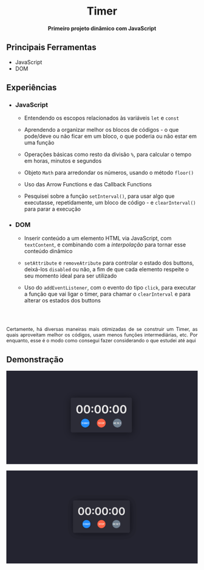 <h1 align="center">Timer</h1>
<h4 align="center">Primeiro projeto dinâmico com JavaScript</h3>

## Principais Ferramentas
- JavaScript
- DOM

## Experiências

- ### JavaScript
  - Entendendo os escopos relacionados às variáveis ``let`` e ``const``
  
  - Aprendendo a organizar melhor os blocos de códigos - o que pode/deve ou não ficar em um bloco, o que poderia ou não estar em uma função

  - Operações básicas como resto da divisão ``%``, para calcular o tempo em horas, minutos e segundos

  - Objeto ``Math`` para arredondar os números, usando o método ``floor()``

  - Uso das Arrow Functions e das Callback Functions

  - Pesquisei sobre a função ``setInterval()``, para usar algo que executasse, repetidamente, um bloco de código - e ``clearInterval()`` para parar a execução

- ### DOM
  - Inserir conteúdo a um elemento HTML via JavaScript, com ``textContent``, e combinando com a <em>interpolação</em> para tornar esse conteúdo dinâmico

  - ``setAttribute`` e ``removeAtribute`` para controlar o estado dos buttons, deixá-los ``disabled`` ou não, a fim de que cada elemento respeite o seu momento ideal para ser utilizado

  - Uso do ``addEventListener``, com o evento do tipo ``click``, para executar a função que vai ligar o timer, para chamar o ``clearInterval`` e para alterar os estados dos buttons

<br>
<br>
<p  style="font-size: 90%;text-align: justify">Certamente, há diversas maneiras mais otimizadas de se construir um Timer, as quais aproveitam melhor os códigos, usam menos funções intermediárias, etc. Por enquanto, esse é o modo como consegui fazer considerando o que estudei até aqui</p>

## Demonstração

<img src="images/demo.png" align="center">

<br>
<br>

<img src="images/gif-demo.gif" align="center">